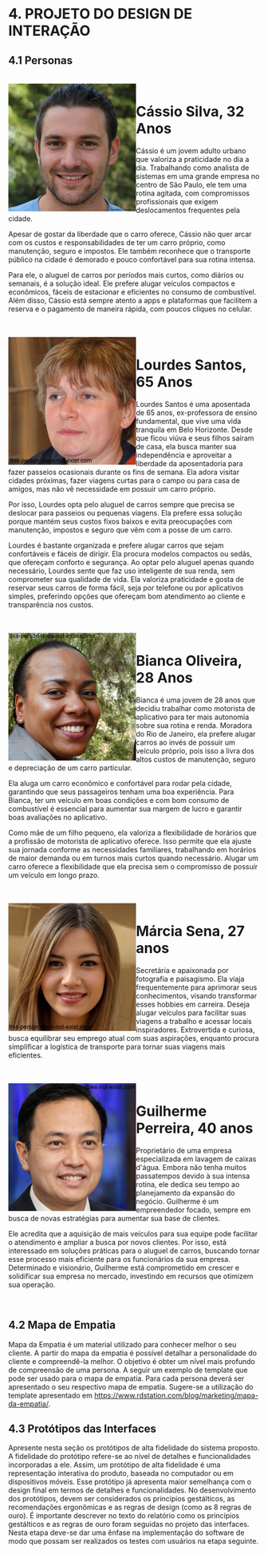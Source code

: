 # 4. PROJETO DO DESIGN DE INTERAÇÃO

## 4.1 Personas

<br>
<img align = "left" width="256" src="https://github.com/ICEI-PUC-Minas-PMV-SI/pmv-si-2024-2-pe3-t2-g6-locacar/blob/3f01cd39da080688799a37bc06c87bd8431e6425/download%20(2).jpg" />

# Cássio Silva, 32 Anos

Cássio é um jovem adulto urbano que valoriza a praticidade no dia a dia. Trabalhando como analista de sistemas em uma grande empresa no centro de São Paulo, ele tem uma rotina agitada, com compromissos profissionais que exigem deslocamentos frequentes pela cidade.

Apesar de gostar da liberdade que o carro oferece, Cássio não quer arcar com os custos e responsabilidades de ter um carro próprio, como manutenção, seguro e impostos. Ele também reconhece que o transporte público na cidade é demorado e pouco confortável para sua rotina intensa.

Para ele, o aluguel de carros por períodos mais curtos, como diários ou semanais, é a solução ideal. Ele prefere alugar veículos compactos e econômicos, fáceis de estacionar e eficientes no consumo de combustível. Além disso, Cássio está sempre atento a apps e plataformas que facilitem a reserva e o pagamento de maneira rápida, com poucos cliques no celular.

<br clear = "left">


<br>
<img align = "left" width="256" src="https://github.com/ICEI-PUC-Minas-PMV-SI/pmv-si-2024-2-pe3-t2-g6-locacar/blob/25dcfc783fdf896d436938263efd72cac9284979/download.jpg" />

# Lourdes Santos, 65 Anos

Lourdes Santos é uma aposentada de 65 anos, ex-professora de ensino fundamental, que vive uma vida tranquila em Belo Horizonte. Desde que ficou viúva e seus filhos saíram de casa, ela busca manter sua independência e aproveitar a liberdade da aposentadoria para fazer passeios ocasionais durante os fins de semana. Ela adora visitar cidades próximas, fazer viagens curtas para o campo ou para casa de amigos, mas não vê necessidade em possuir um carro próprio.

Por isso, Lourdes opta pelo aluguel de carros sempre que precisa se deslocar para passeios ou pequenas viagens. Ela prefere essa solução porque mantém seus custos fixos baixos e evita preocupações com manutenção, impostos e seguro que vêm com a posse de um carro.

Lourdes é bastante organizada e prefere alugar carros que sejam confortáveis e fáceis de dirigir. Ela procura modelos compactos ou sedãs, que ofereçam conforto e segurança. Ao optar pelo aluguel apenas quando necessário, Lourdes sente que faz uso inteligente de sua renda, sem comprometer sua qualidade de vida. Ela valoriza praticidade e gosta de reservar seus carros de forma fácil, seja por telefone ou por aplicativos simples, preferindo opções que ofereçam bom atendimento ao cliente e transparência nos custos.

<br clear = "left">



<br>
<img align = "left" width="256" src="https://github.com/ICEI-PUC-Minas-PMV-SI/pmv-si-2024-2-pe3-t2-g6-locacar/blob/60d4f159946500099cdcf6b42cd2560f150f97ec/Bianca.jpg" />

# Bianca Oliveira, 28 Anos

Bianca é uma jovem de 28 anos que decidiu trabalhar como motorista de aplicativo para ter mais autonomia sobre sua rotina e renda. Moradora do Rio de Janeiro, ela prefere alugar carros ao invés de possuir um veículo próprio, pois isso a livra dos altos custos de manutenção, seguro e depreciação de um carro particular.

Ela aluga um carro econômico e confortável para rodar pela cidade, garantindo que seus passageiros tenham uma boa experiência. Para Bianca, ter um veículo em boas condições e com bom consumo de combustível é essencial para aumentar sua margem de lucro e garantir boas avaliações no aplicativo.

Como mãe de um filho pequeno, ela valoriza a flexibilidade de horários que a profissão de motorista de aplicativo oferece. Isso permite que ela ajuste sua jornada conforme as necessidades familiares, trabalhando em horários de maior demanda ou em turnos mais curtos quando necessário. Alugar um carro oferece a flexibilidade que ela precisa sem o compromisso de possuir um veículo em longo prazo.

<br clear = "left">


<br>
<img align = "left" width="256" src="https://github.com/ICEI-PUC-Minas-PMV-SI/pmv-si-2024-2-pe3-t2-g6-locacar/blob/152354664d56a2b248c5e25daeed8d6481003cfe/Marcia%20Sena.jpg" />

# Márcia Sena, 27 anos

Secretária e apaixonada por fotografia e paisagismo. Ela viaja frequentemente para aprimorar seus conhecimentos, visando transformar esses hobbies em carreira. Deseja alugar veículos para facilitar suas viagens a trabalho e acessar locais inspiradores. Extrovertida e curiosa, busca equilibrar seu emprego atual com suas aspirações, enquanto procura simplificar a logística de transporte para tornar suas viagens mais eficientes.

<br clear = "left">



<br>
<img align = "left" width="256" src="https://github.com/ICEI-PUC-Minas-PMV-SI/pmv-si-2024-2-pe3-t2-g6-locacar/blob/564a141a27e070b5386d71d45a2cfd307dc100e0/Guilherme%20Perreira.jpg" />

# Guilherme Perreira, 40 anos

Proprietário de uma empresa especializada em lavagem de caixas d'água. Embora não tenha muitos passatempos devido à sua intensa rotina, ele dedica seu tempo ao planejamento da expansão do negócio. Guilherme é um empreendedor focado, sempre em busca de novas estratégias para aumentar sua base de clientes.

Ele acredita que a aquisição de mais veículos para sua equipe pode facilitar o atendimento e ampliar a busca por novos clientes. Por isso, está interessado em soluções práticas para o aluguel de carros, buscando tornar esse processo mais eficiente para os funcionários da sua empresa. Determinado e visionário, Guilherme está comprometido em crescer e solidificar sua empresa no mercado, investindo em recursos que otimizem sua operação.

<br clear = "left">


## 4.2 Mapa de Empatia
Mapa da Empatia é um material utilizado para conhecer melhor o seu cliente. A partir do mapa da empatia é possível detalhar a personalidade do cliente e compreendê-la melhor. O objetivo é obter um nível mais profundo de compreensão de uma persona. A seguir um exemplo de template que pode ser usado para o mapa de empatia. Para cada persona deverá ser apresentado o seu respectivo mapa de empatia. Sugere-se a utilização do template apresentado em https://www.rdstation.com/blog/marketing/mapa-da-empatia/.

## 4.3 Protótipos das Interfaces
Apresente nesta seção os protótipos de alta fidelidade do sistema proposto. A fidelidade do protótipo refere-se ao nível de detalhes e funcionalidades incorporadas a ele. Assim, um protótipo de alta fidelidade é uma representação interativa do produto, baseada no computador ou em dispositivos móveis. Esse protótipo já apresenta maior semelhança com o design final em termos de detalhes e funcionalidades. No desenvolvimento dos protótipos, devem ser considerados os princípios gestálticos, as recomendações ergonômicas e as regras de design (como as 8 regras de ouro). É importante descrever no texto do relatório como os princípios gestálticos e as regras de ouro foram seguidas no projeto das interfaces. Nesta etapa deve-se dar uma ênfase na implementação do software de modo que possam ser realizados os testes com usuários na etapa seguinte.

